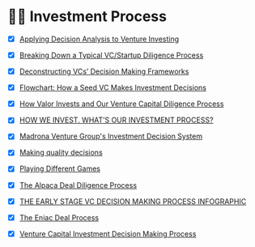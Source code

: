 # 🚴‍♂️ Investment Process

* [x] [Applying Decision Analysis to Venture Investing](https://www.kauffmanfellows.org/journal_posts/applying-decision-analysis-to-venture-investing)
* [x] [Breaking Down a Typical VC/Startup Diligence Process](https://tomtunguz.com/breaking-down-a-typical-vcstartup-diligence-process/)
* [x] [Deconstructing VCs’ Decision Making Frameworks](https://medium.com/point-nine-news/deconstructing-vcs-decision-making-frameworks-70fa12058145)
* [x] [Flowchart: How a Seed VC Makes Investment Decisions](https://nextviewventures.com/blog/flowchart-vc-decision-making/)
* [x] [How Valor Invests and Our Venture Capital Diligence Process](https://valor.vc/how-valor-invests-and-our-venture-capital-diligence-process/)
* [x] [HOW WE INVEST. WHAT’S OUR INVESTMENT PROCESS?](https://www.dynamo.vc/blog-posts/how-we-invest-whats-our-investment-process)
* [x] [Madrona Venture Group's Investment Decision System](https://coda.io/@soma-somasegar/madrona-investment-decision-system)
* [x] [Making quality decisions](https://uluventures.com/invest/making-quality-decisions/)
* [x] [Playing Different Games](https://randle.substack.com/p/playing-different-games)
* [x] [The Alpaca Deal Diligence Process](https://medium.com/alpaca-vc/the-alpaca-deal-diligence-process-e2ecb99e0f47)
* [x] [THE EARLY STAGE VC DECISION MAKING PROCESS INFOGRAPHIC](https://www.vccafe.com/2013/01/18/the-early-stage-vc-decision-making-process-infographic/)
* [x] [The Eniac Deal Process](https://medium.com/@eniacvc/the-eniac-deal-process-c81da1d04d65)
* [x] [Venture Capital Investment Decision Making Process](https://koorandassociates.org/selling-a-company-or-raising-capital/venture-capital-investment-decision-making-process/)

